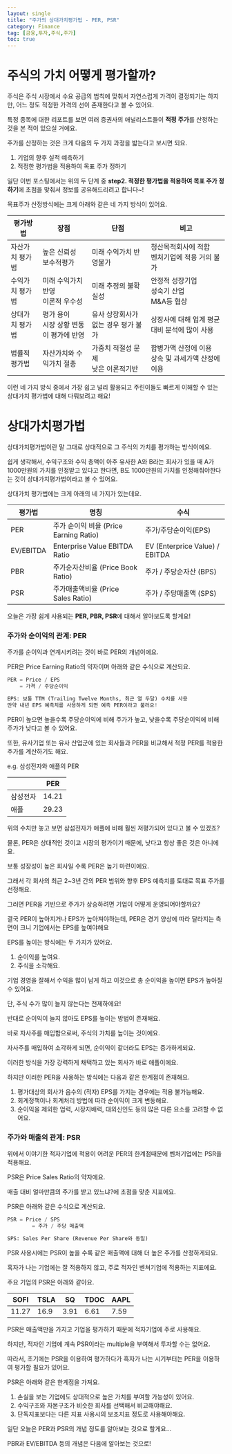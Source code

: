 ```yaml
---
layout: single
title: "주가의 상대가치평가법 - PER, PSR"
category: Finance
tag: [금융,투자,주식,주가]
toc: true
---
```


# 주식의 가치 어떻게 평가할까?

주식은 주식 시장에서 수요 공급의 법칙에 맞춰서 자연스럽게 가격이 결정되기는 하지만, 어느 정도 적정한 가격의 선이 존재한다고 볼 수 있어요. 

특정 종목에 대한 리포트를 보면 여러 증권사의 애널리스트들이 <strong>적정 주가</strong>를 산정하는 것을 본 적이 있으실 거에요.

주가를 산정하는 것은 크게 다음의 두 가지 과정을 밟는다고 보시면 되요.

1. 기업의 향후 실적 예측하기
2. 적정한 평가법을 적용하여 목표 주가 정하기

일단 이번 포스팅에서는 위의 두 단계 중 <strong>step2. 적정한 평가법을 적용하여 목표 주가 정하기</strong>에 초점을 맞춰서 정보를 공유해드리려고 합니다~!

목표주가 산정방식에는 크게 아래와 같은 네 가지 방식이 있어요.

| 평가방법 | 장점 | 단점 | 비고 |
| ------ | -- | ----| ----|
| 자산가치 평가법 | 높은 신뢰성<br>보수적평가 | 미래 수익가치 반영불가 | 청산목적회사에 적합<br>벤처기업에 적용 거의 불가 |
| 수익가치 평가법 | 미래 수익가치 반영<br>이론적 우수성 | 미래 추정의 불확실성 | 안정적 성장기업<br>성숙기 산업<br>M&A등 협상 |
| 상대가치 평가법 | 평가 용이<br>시장 상황 변동이 평가에 반영 | 유사 상장회사가 없는 경우 평가 불가 | 상장사에 대해 업계 평균 대비 분석에 많이 사용|
| 법률적 평가법 | 자산가치와 수익가치 절충 | 가중치 적절성 문제<br>낮은 이론적기반 | 합병가액 산정에 이용<br>상속 및 과세가액 산정에 이용 |

이런 네 가지 방식 중에서 가장 쉽고 널리 활용되고 주린이들도 빠르게 이해할 수 있는 상대가치 평가법에 대해 다뤄보려고 해요!

# 상대가치평가법

상대가치평가법이란 말 그대로 상대적으로 그 주식의 가치를 평가하는 방식이에요. 

쉽게 생각해서, 수익구조와 수익 총액이 아주 유사한 A와 B라는 회사가 있을 때 A가 1000만원의 가치를 인정받고 있다고 한다면, B도 1000만원의 가치를 인정해줘야한다는 것이 상대가치평가법이라고 볼 수 있어요.

상대가치 평가법에는 크게 아래의 네 가지가 있는데요.

| 평가법 | 명칭 | 수식 |
| ----- | ---| ----|
| PER | 주가 순이익 비율 (Price Earning Ratio) | 주가/주당순이익(EPS) |
| EV/EBITDA | Enterprise Value EBITDA Ratio | EV (Enterprice Value) / EBITDA |
| PBR | 주가순자산비율 (Price Book Ratio) | 주가 / 주당순자산 (BPS) |
| PSR | 주가매출액비율 (Price Sales Ratio) | 주가 / 주당매출액 (SPS) |

오늘은 가장 쉽게 사용되는 <strong>PER, PBR, PSR</strong>에 대해서 알아보도록 할게요!


### 주가와 순이익의 관계: PER

주가를 순이익과 연계시키려는 것이 바로 PER의 개념이에요.

PER은 Price Earning Ratio의 약자이며 아래와 같은 수식으로 계산되요.

```python
PER = Price / EPS
    = 가격 / 주당순이익

EPS: 보통 TTM (Trailing Twelve Months, 최근 열 두달) 수치를 사용
만약 내년 EPS 예측치를 사용하게 되면 예측 PER이라고 불러요!
```

PER이 높으면 높을수록 주당순이익에 비해 주가가 높고, 낮을수록 주당순이익에 비해 주가가 낮다고 볼 수 있어요.

또한, 유사기업 또는 유사 산업군에 있는 회사들과 PER을 비교해서 적정 PER를 적용한 주가를 계산하기도 해요.

e.g. 삼성전자와 애플의 PER

|  | PER |
| --- | --- |
| 삼성전자 | 14.21 |
| 애플 | 29.23 |

위의 수치만 놓고 보면 삼섬전자가 애플에 비해 훨씬 저평가되어 있다고 볼 수 있겠죠?

물론, PER은 상대적인 것이고 시장의 평가이기 때문에, 낮다고 항상 좋은 것은 아니에요.

보통 성장성이 높은 회사일 수록 PER은 높기 마련이에요.

그래서 각 회사의 최근 2~3년 간의 PER 범위와 향후 EPS 예측치를 토대로 목표 주가를 선정해요.

그러면 PER을 기반으로 주가가 상승하려면 기업이 어떻게 운영되어야할까요?

결국 PER이 높아지거나 EPS가 높아져야하는데, PER은 경기 양상에 따라 달라지는 측면이 크니 기업에서는 EPS를 높여야해요

EPS를 높이는 방식에는 두 가지가 있어요.

1. 순이익를 높여요.
2. 주식을 소각해요.

기업 경영을 잘해서 수익을 많이 남게 하고 이것으로 총 순이익을 높이면 EPS가 높아질 수 있어요.

단, 주식 수가 많이 늘지 않는다는 전제하에요!

반대로 순이익이 늘지 않아도 EPS를 높이는 방법이 존재해요.

바로 자사주를 매입함으로써, 주식의 가치를 높이는 것이에요.

자사주를 매입하여 소각하게 되면, 순이익이 같더라도 EPS는 증가하게되요.

이러한 방식을 가장 강력하게 채택하고 있는 회사가 바로 애플이에요.

하지만 이러한 PER을 사용하는 방식에는 다음과 같은 한계점이 존재해요.

1. 평가대상의 회사가 음수의 (적자) EPS를 가지는 경우에는 적용 불가능해요.
2. 회계정책이나 회계처리 방법에 따라 순이익이 크게 변동해요.
3. 순이익을 제외한 업력, 시장지배력, 대외신인도 등의 많은 다른 요소를 고려할 수 없어요.

### 주가와 매출의 관계: PSR

위에서 이야기한 적자기업에 적용이 어려운 PER의 한계점때문에 벤처기업에는 PSR을 적용해요.

PSR은 Price Sales Ratio의 약자에요.

매출 대비 얼마만큼의 주가를 받고 있느냐?에 초점을 맞춘 지표에요.

PSR은 아래와 같은 수식으로 계산되요.

```python
PSR = Price / SPS
		= 주가 / 주당 매출액

SPS: Sales Per Share (Revenue Per Share와 동일)
```

PSR 사용시에는 PSR이 높을 수록 같은 매출액에 대해 더 높은 주가를 산정하게되요.

흑자가 나는 기업에는 잘 적용하지 않고, 주로 적자인 벤쳐기업에 적용하는 지표에요.

주요 기업의 PSR은 아래와 같아요.

| SOFI | TSLA | SQ | TDOC | AAPL |
| --- | --- | --- | --- | --- |
| 11.27 | 16.9 | 3.91 | 6.61 | 7.59 |

PSR은 매출액만을 가지고 기업을 평가하기 때문에 적자기업에 주로 사용해요.

하지만, 적자인 기업에 계속 PSR이라는 multiple을 부여해서 투자할 수는 없어요.

따라서, 초기에는 PSR을 이용하여 평가하다가 흑자가 나는 시기부터는 PER을 이용하여 평가할 필요가 있어요.

PSR은 아래와 같은 한계점을 가져요.

1. 손실을 보는 기업에도 상대적으로 높은 가치를 부여할 가능성이 있어요.
2. 수익구조와 자본구조가 비슷한 회사를 선택해서 비교해야해요.
3. 단독지표보다는 다른 지표 사용시의 보조지표 정도로 사용해야해요.

일단 오늘은 PER과 PSR의 개념 정도를 알아보는 것으로 할게요...

PBR과 EV/EBITDA 등의 개념은 다음에 알아보는 것으로!